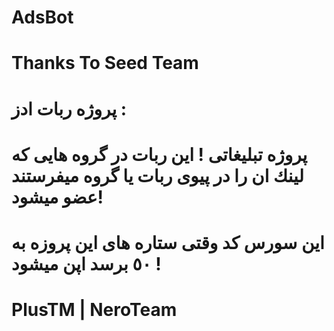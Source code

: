 # AdsBot
# Thanks To Seed Team




# پروژه ربات ادز :
# پروژه تبليغاتى ! اين ربات در گروه هايى كه لينك ان را در پيوى ربات يا گروه ميفرستند عضو ميشود!
# اين سورس كد وقتى ستاره هاى اين پروزه به ٥٠ برسد اپن ميشود !
# PlusTM | NeroTeam

